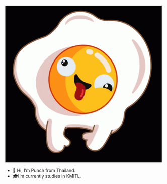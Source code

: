 ![egg](https://github.com/Erongi/Erongi/blob/main/egg.gif)
- 👋 Hi, I’m Punch from Thailand.
- 🎓I’m currently studies in KMITL.

